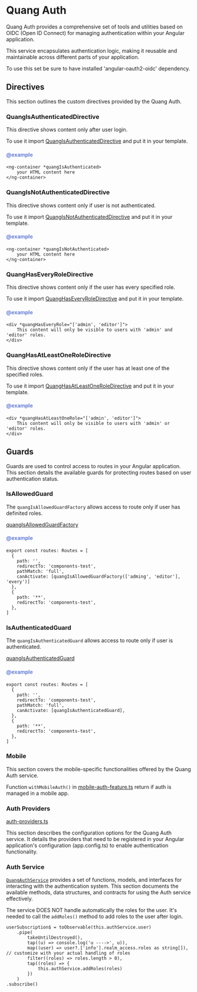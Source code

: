 # Quang Auth

Quang Auth provides a comprehensive set of tools and utilities based on OIDC (Open ID Connect) for managing
authentication within your Angular application.

This service encapsulates authentication logic, making it reusable and maintainable across different parts of your
application.

To use this set be sure to have installed 'angular-oauth2-oidc' dependency.

## Directives

This section outlines the custom directives provided by the Quang Auth.

### QuangIsAuthenticatedDirective

This directive shows content only after user login.

To use it import [QuangIsAuthenticatedDirective](./directives/is-authenticated.directive.ts) and put it in your
template.

<h4 style="color:#657ED4">@example</h4>

```
<ng-container *quangIsAuthenticated>
    your HTML content here
</ng-container>
```

### QuangIsNotAuthenticatedDirective

This directive shows content only if user is not authenticated.

To use it import [QuangIsNotAuthenticatedDirective](./directives/is-not-authenticated.directive.ts) and put it in your
template.

<h4 style="color:#657ED4">@example</h4>

```
<ng-container *quangIsNotAuthenticated>
    your HTML content here
</ng-container>
```

### QuangHasEveryRoleDirective

This directive shows content only if the user has every specified role.

To use it import [QuangHasEveryRoleDirective](./directives/has-every-role.directive.ts) and put it in your template.

<h4 style="color:#657ED4">@example</h4>

```
<div *quangHasEveryRole="['admin', 'editor']">
    This content will only be visible to users with 'admin' and 'editor' roles.
</div>
```

### QuangHasAtLeastOneRoleDirective

This directive shows content only if the user has at least one of the specified roles.

To use it import [QuangHasAtLeastOneRoleDirective](./directives/has-at-least-one-role.directive.ts) and put it in your
template.

<h4 style="color:#657ED4">@example</h4>

```
<div *quangHasAtLeastOneRole="['admin', 'editor']">
    This content will only be visible to users with 'admin' or 'editor' roles.
</div>
```

## Guards

Guards are used to control access to routes in your Angular application. This section details the available guards for
protecting routes based on user authentication status.

### IsAllowedGuard

The `quangIsAllowedGuardFactory` allows access to route only if user has definited roles.

[quangIsAllowedGuardFactory](./guards/is-allowed.guard.ts)

<h4 style="color:#657ED4">@example</h4>

```
export const routes: Routes = [
  {
    path: '',
    redirectTo: 'components-test',
    pathMatch: 'full',
    canActivate: [quangIsAllowedGuardFactory(['adming', 'editor'], 'every')]
  },
  {
    path: '**',
    redirectTo: 'components-test',
  },
]
```

### IsAuthenticatedGuard

The `quangIsAuthenticatedGuard` allows access to route only if user is authenticated.

[quangIsAuthenticatedGuard](./guards/is-authenticated.guard.ts)

<h4 style="color:#657ED4">@example</h4>

```
export const routes: Routes = [
  {
    path: '',
    redirectTo: 'components-test',
    pathMatch: 'full',
    canActivate: [quangIsAuthenticatedGuard],
  },
  {
    path: '**',
    redirectTo: 'components-test',
  },
]
```

### Mobile

This section covers the mobile-specific functionalities offered by the Quang Auth service.

Function `withMobileAuth()` in [mobile-auth-feature.ts](./mobile/mobile-auth-feature.ts) return if auth is managed in a
mobile app.

### Auth Providers

[auth-providers.ts](./auth-providers.ts)

This section describes the configuration options for the Quang Auth service. It details the providers that need to be
registered in your Angular application's configuration (app.config.ts) to enable authentication functionality.

### Auth Service

[`QuangAuthService`](./auth.service.ts) provides a set of functions, models, and interfaces for interacting with the
authentication system. This section documents the available methods, data structures, and contracts for using the Auth
service effectively.

The service DOES NOT handle automatically the roles for the user. It's needed to call the `addRoles()` method to add
roles to the user after login.

```
userSubscription$ = toObservable(this.authService.user)
    .pipe(
        takeUntilDestroyed(),
        tap((u) => console.log('u ---->', u)),
        map((user) => user?.['info'].realm_access.roles as string[]), // customize with your actual handling of roles
        filter((roles) => roles.length > 0),
        tap((roles) => {
            this.authService.addRoles(roles)
        })
    )
.subscribe()
```
